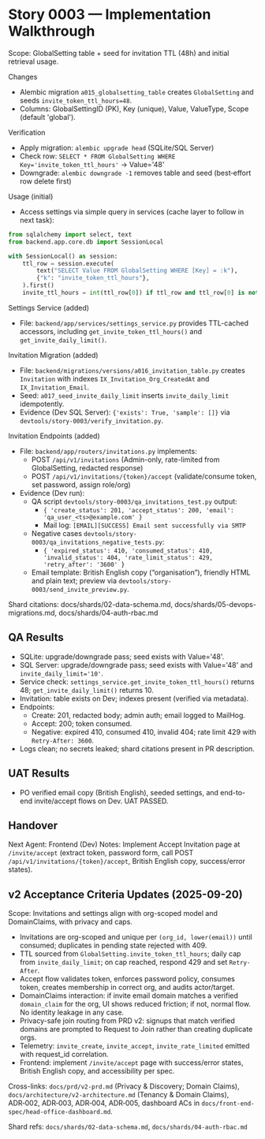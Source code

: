 # Story 0003 — Implementation Walkthrough

Scope: GlobalSetting table + seed for invitation TTL (48h) and initial retrieval usage.

Changes
- Alembic migration `a015_globalsetting_table` creates `GlobalSetting` and seeds `invite_token_ttl_hours=48`.
- Columns: GlobalSettingID (PK), Key (unique), Value, ValueType, Scope (default 'global').

Verification
- Apply migration: `alembic upgrade head` (SQLite/SQL Server)
- Check row: `SELECT * FROM GlobalSetting WHERE Key='invite_token_ttl_hours'` → Value='48'
- Downgrade: `alembic downgrade -1` removes table and seed (best‑effort row delete first)

Usage (initial)
- Access settings via simple query in services (cache layer to follow in next task):

```python
from sqlalchemy import select, text
from backend.app.core.db import SessionLocal

with SessionLocal() as session:
    ttl_row = session.execute(
        text("SELECT Value FROM GlobalSetting WHERE [Key] = :k"),
        {"k": "invite_token_ttl_hours"},
    ).first()
    invite_ttl_hours = int(ttl_row[0]) if ttl_row and ttl_row[0] is not None else 48
```

Settings Service (added)
- File: `backend/app/services/settings_service.py` provides TTL-cached accessors, including `get_invite_token_ttl_hours()` and `get_invite_daily_limit()`.

Invitation Migration (added)
- File: `backend/migrations/versions/a016_invitation_table.py` creates `Invitation` with indexes `IX_Invitation_Org_CreatedAt` and `IX_Invitation_Email`.
- Seed: `a017_seed_invite_daily_limit` inserts `invite_daily_limit` idempotently.
- Evidence (Dev SQL Server): `{'exists': True, 'sample': []}` via `devtools/story-0003/verify_invitation.py`.

Invitation Endpoints (added)
- File: `backend/app/routers/invitations.py` implements:
  - POST `/api/v1/invitations` (Admin-only, rate-limited from GlobalSetting, redacted response)
  - POST `/api/v1/invitations/{token}/accept` (validate/consume token, set password, assign role/org)
- Evidence (Dev run):
  - QA script `devtools/story-0003/qa_invitations_test.py` output:
    - `{ 'create_status': 201, 'accept_status': 200, 'email': 'qa_user_<ts>@example.com' }`
    - Mail log: `[EMAIL][SUCCESS] Email sent successfully via SMTP`
  - Negative cases `devtools/story-0003/qa_invitations_negative_tests.py`:
    - `{ 'expired_status': 410, 'consumed_status': 410, 'invalid_status': 404, 'rate_limit_status': 429, 'retry_after': '3600' }`
  - Email template: British English copy (“organisation”), friendly HTML and plain text; preview via `devtools/story-0003/send_invite_preview.py`.

Shard citations: docs/shards/02-data-schema.md, docs/shards/05-devops-migrations.md, docs/shards/04-auth-rbac.md

## QA Results
- SQLite: upgrade/downgrade pass; seed exists with Value='48'.
- SQL Server: upgrade/downgrade pass; seed exists with Value='48' and `invite_daily_limit='10'`.
- Service check: `settings_service.get_invite_token_ttl_hours()` returns 48; `get_invite_daily_limit()` returns 10.
- Invitation: table exists on Dev; indexes present (verified via metadata).
- Endpoints:
  - Create: 201, redacted body; admin auth; email logged to MailHog.
  - Accept: 200; token consumed.
  - Negative: expired 410, consumed 410, invalid 404; rate limit 429 with `Retry-After: 3600`.
- Logs clean; no secrets leaked; shard citations present in PR description.

## UAT Results
- PO verified email copy (British English), seeded settings, and end-to-end invite/accept flows on Dev. UAT PASSED.

## Handover
Next Agent: Frontend (Dev)
Notes: Implement Accept Invitation page at `/invite/accept` (extract token, password form, call POST `/api/v1/invitations/{token}/accept`, British English copy, success/error states).

## v2 Acceptance Criteria Updates (2025-09-20)

Scope: Invitations and settings align with org-scoped model and DomainClaims, with privacy and caps.

- Invitations are org-scoped and unique per `(org_id, lower(email))` until consumed; duplicates in pending state rejected with 409.
- TTL sourced from `GlobalSetting.invite_token_ttl_hours`; daily cap from `invite_daily_limit`; on cap reached, respond 429 and set `Retry-After`.
- Accept flow validates token, enforces password policy, consumes token, creates membership in correct org, and audits actor/target.
- DomainClaims interaction: if invite email domain matches a verified `domain_claim` for the org, UI shows reduced friction; if not, normal flow. No identity leakage in any case.
- Privacy-safe join routing from PRD v2: signups that match verified domains are prompted to Request to Join rather than creating duplicate orgs.
- Telemetry: `invite_create`, `invite_accept`, `invite_rate_limited` emitted with request_id correlation.
- Frontend: implement `/invite/accept` page with success/error states, British English copy, and accessibility per spec.

Cross-links: `docs/prd/v2-prd.md` (Privacy & Discovery; Domain Claims), `docs/architecture/v2-architecture.md` (Tenancy & Domain Claims), ADR‑002, ADR‑003, ADR‑004, ADR‑005, dashboard ACs in `docs/front-end-spec/head-office-dashboard.md`.

Shard refs: `docs/shards/02-data-schema.md`, `docs/shards/04-auth-rbac.md`